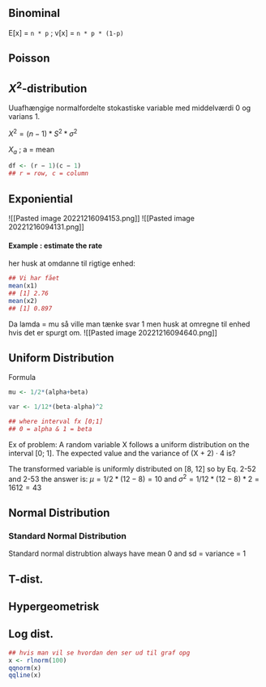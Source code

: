 
## Binominal

E[x] =  `n * p`  ;  v[x] = `n * p * (1-p)`

## Poisson

## $X^2$-distribution  
Uuafhængige normalfordelte stokastiske variable med middelværdi 0 og varians 1.

$X^2 = (n − 1)*S^2*σ^2$

$X_a$ ; a = mean

```R
df <- (r − 1)(c − 1)
## r = row, c = column
```

## Exponiential

![[Pasted image 20221216094153.png]]
![[Pasted image 20221216094131.png]]
#### Example : estimate the rate
her husk at omdanne til rigtige enhed:
```R
## Vi har fået
mean(x1) 
## [1] 2.76 
mean(x2) 
## [1] 0.897
```

Da lamda = mu så ville man tænke svar 1 men husk at omregne til enhed hvis det er spurgt om.
![[Pasted image 20221216094640.png]]





## Uniform Distribution

Formula
```R
mu <- 1/2*(alpha+beta)

var <- 1/12*(beta-alpha)^2

## where interval fx [0;1] 
## 0 = alpha & 1 = beta
```

Ex of problem:
A random variable X follows a uniform distribution on the interval [0; 1]. The expected value and the variance of (X + 2) · 4 is?

The transformed variable is uniformly distributed on [8, 12] so by Eq. 2-52 and 2-53 the answer is: $µ = 1/2*(12 − 8) = 10$ and $σ^2 = 1/12*(12 − 8)*2 = 16 12 = 4 3$



## Normal Distribution

### Standard Normal Distribution

Standard normal distrubtion always have mean 0 and sd = variance = 1

## T-dist.

## Hypergeometrisk 

## Log dist.

```R
## hvis man vil se hvordan den ser ud til graf opg
x <- rlnorm(100) 
qqnorm(x) 
qqline(x)

```

